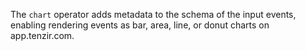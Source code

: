 The `chart` operator adds metadata to the schema of the input events,
enabling rendering events as bar, area, line, or donut charts on app.tenzir.com.
